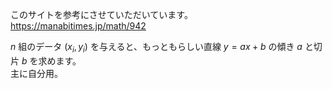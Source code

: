 このサイトを参考にさせていただいています。  
https://manabitimes.jp/math/942  

$n$ 組のデータ $(x_i, y_i)$ を与えると、もっともらしい直線 $y=ax+b$ の傾き $a$ と切片 $b$ を求めます。  
主に自分用。
